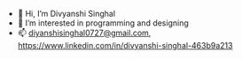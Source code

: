 - 👋 Hi, I’m Divyanshi Singhal
- 👀 I’m interested in programming and designing
- 📫 diyanshisinghal0727@gmail.com, https://www.linkedin.com/in/divyanshi-singhal-463b9a213
